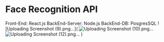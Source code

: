 # Face Recognition API 
  Front-End: React.js
  BackEnd-Server: Node.js
  BackEnd-DB: PosgresSQL
![Uploading Screenshot (9).png…](
![Uploading Screenshot (10).png…]()
![Uploading Screenshot (12).png…]()
)
